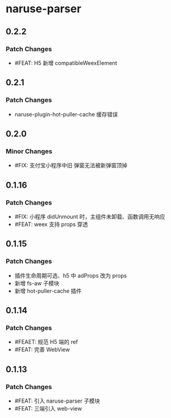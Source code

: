 # naruse-parser

## 0.2.2

### Patch Changes

- #FEAT: H5 新增 compatibleWeexElement

## 0.2.1

### Patch Changes

- naruse-plugin-hot-puller-cache 缓存错误

## 0.2.0

### Minor Changes

- #FIX: 支付宝小程序中旧 弹窗无法被新弹窗顶掉

## 0.1.16

### Patch Changes

- #FIX: 小程序 didUnmount 时，主组件未卸载、函数调用无响应
- #FEAT: weex 支持 props 穿透

## 0.1.15

### Patch Changes

- 插件生命周期可选、h5 中 adProps 改为 props
- 新增 fs-aw 子模块
- 新增 hot-puller-cache 插件

## 0.1.14

### Patch Changes

- #FEAET: 规范 H5 端的 ref
- #FEAT: 完善 WebView

## 0.1.13

### Patch Changes

- #FEAT: 引入 naruse-parser 子模块
- #FEAT: 三端引入 web-view
